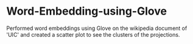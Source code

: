 # Word-Embedding-using-Glove

Performed word embeddings using Glove on the wikipedia document of 'UIC' and created a scatter plot to see the clusters of the projections.
